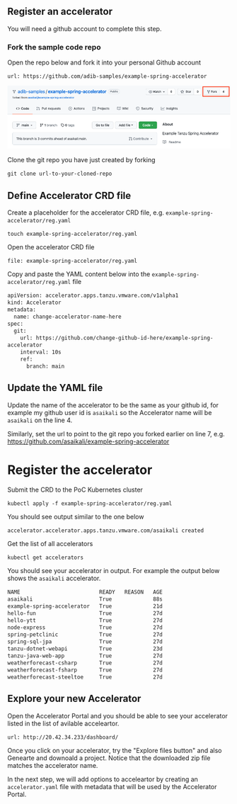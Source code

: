 ## Register an accelerator 

You will need a github account to complete this step. 

### Fork the sample code repo 

Open the repo below and fork it into your personal Github account

```dashboard:open-url
url: https://github.com/adib-samples/example-spring-accelerator
```

![Fork Github project](images/accelerator-development-fork.png)

Clone the git repo you have just created by forking

``` execute 
git clone url-to-your-cloned-repo
```

## Define Accelerator CRD file 

Create a placeholder for the accelerator CRD file, e.g. `example-spring-accelerator/reg.yaml`

```execute 
touch example-spring-accelerator/reg.yaml
```

Open the accelerator CRD file

```editor:open-file
file: example-spring-accelerator/reg.yaml
```

Copy and paste the YAML content below into the `example-spring-accelerator/reg.yaml` file 

```copy
apiVersion: accelerator.apps.tanzu.vmware.com/v1alpha1
kind: Accelerator
metadata:
  name: change-accelerator-name-here
spec:
  git:
    url: https://github.com/change-github-id-here/example-spring-accelerator
    interval: 10s
    ref:
      branch: main
```

## Update the YAML file

Update the name of the accelerator to be the same as your github id, for 
example my github user id is `asaikali` so the Accelerator name will be 
`asaikali` on the line 4.

Similarly, set the url to point to the git repo you forked earlier on line 7,
e.g. https://github.com/asaikali/example-spring-accelerator


# Register the accelerator 

Submit the CRD to the PoC Kubernetes cluster 

```execute
kubectl apply -f example-spring-accelerator/reg.yaml
```

You should see output similar to the one below 
```text
accelerator.accelerator.apps.tanzu.vmware.com/asaikali created
```

Get the list of all accelerators 
```execute 
kubectl get accelerators 
```

You should see your accelerator in output. For example the output 
below shows the `asaikali` accelerator.

```text
NAME                         READY   REASON   AGE
asaikali                     True             88s
example-spring-accelerator   True             21d
hello-fun                    True             27d
hello-ytt                    True             27d
node-express                 True             27d
spring-petclinic             True             27d
spring-sql-jpa               True             27d
tanzu-dotnet-webapi          True             23d
tanzu-java-web-app           True             27d
weatherforecast-csharp       True             27d
weatherforecast-fsharp       True             27d
weatherforecast-steeltoe     True             27d
```

## Explore your new Accelerator

Open the Accelerator Portal and you should be able to see your accelerator 
listed in the list of avilable acceleartor.

```dashboard:open-url
url: http://20.42.34.233/dashboard/
```

Once you click on your accelerator, try the "Explore files button" and also 
Genearte and downoald a project. Notice that the downloaded zip file matches
the accelerator name.

In the next step, we will add options to acceleartor by creating an 
`accelerator.yaml` file with metadata that will be used by the Accelerator Portal.

